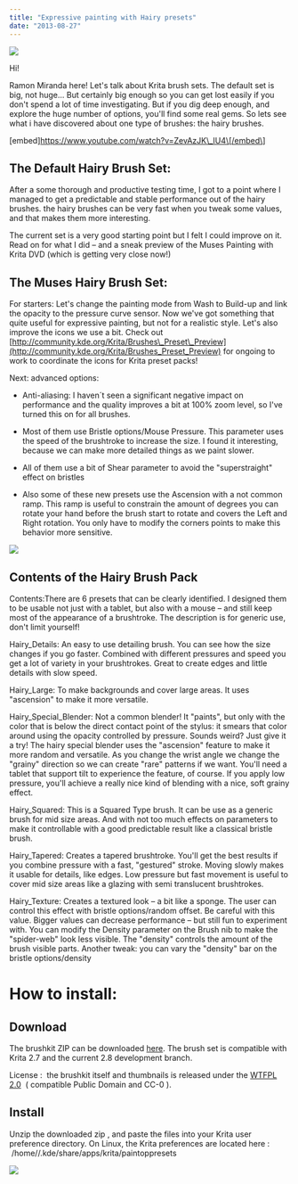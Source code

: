 ```yaml
---
title: "Expressive painting with Hairy presets"
date: "2013-08-27"
---
```


![](../images/9sWvZzm.jpg)

Hi!

Ramon Miranda here! Let's talk about Krita brush sets. The default set is big, not huge... But certainly big enough so you can get lost easily if you don't spend a lot of time investigating. But if you dig deep enough, and explore the huge number of options, you'll find some real gems. So lets see what i have discovered about one type of brushes: the hairy brushes.

\[embed\]https://www.youtube.com/watch?v=ZevAzJK\_IU4\[/embed\]

## **The Default Hairy Brush Set:**

After a some thorough and productive testing time, I got to a point where I managed to get a predictable and stable performance out of the hairy brushes. the hairy brushes can be very fast when you tweak some values, and that makes them more interesting.

The current set is a very good starting point but I felt I could improve on it. Read on for what I did – and a sneak preview of the Muses Painting with Krita DVD (which is getting very close now!)

## **The Muses Hairy Brush Set:**

For starters: Let's change the painting mode from Wash to Build-up and link the opacity to the pressure curve sensor. Now we've got something that quite useful for expressive painting, but not for a realistic style. Let's also improve the icons we use a bit. Check out [http://community.kde.org/Krita/Brushes\_Preset\_Preview](http://community.kde.org/Krita/Brushes_Preset_Preview) for ongoing to work to coordinate the icons for Krita preset packs!

Next: advanced options:

- Anti-aliasing: I haven´t seen a significant negative impact on performance and the quality improves a bit at 100% zoom level, so I've turned this on for all brushes.
    
- Most of them use Bristle options/Mouse Pressure. This parameter uses the speed of the brushtroke to increase the size. I found it interesting, because we can make more detailed things as we paint slower.
    
- All of them use a bit of Shear parameter to avoid the "superstraight" effect on bristles
    
- Also some of these new presets use the Ascension with a not common ramp. This ramp is useful to constrain the amount of degrees you can rotate your hand before the brush start to rotate and covers the Left and Right rotation. You only have to modify the corners points to make this behavior more sensitive.
    

**![](../images/pRRhflb.jpg)**

## **Contents of the Hairy Brush Pack**

Contents:There are 6 presets that can be clearly identified. I designed them to be usable not just with a tablet, but also with a mouse – and still keep most of the appearance of a brushtroke. The description is for generic use, don't limit yourself!

Hairy\_Details: An easy to use detailing brush. You can see how the size changes if you go faster. Combined with different pressures and speed you get a lot of variety in your brushtrokes. Great to create edges and little details with slow speed.

Hairy\_Large: To make backgrounds and cover large areas. It uses "ascension" to make it more versatile.

Hairy\_Special\_Blender: Not a common blender! It "paints", but only with the color that is below the direct contact point of the stylus: it smears that color around using the opacity controlled by pressure. Sounds weird? Just give it a try! The hairy special blender uses the "ascension" feature to make it more random and versatile. As you change the wrist angle we change the "grainy" direction so we can create "rare" patterns if we want. You'll need a tablet that support tilt to experience the feature, of course. If you apply low pressure, you'll achieve a really nice kind of blending with a nice, soft grainy effect.

Hairy\_Squared: This is a Squared Type brush. It can be use as a generic brush for mid size areas. And with not too much effects on parameters to make it controllable with a good predictable result like a classical bristle brush.

Hairy\_Tapered: Creates a tapered brushtroke. You'll get the best results if you combine pressure with a fast, "gestured" stroke. Moving slowly makes it usable for details, like edges. Low pressure but fast movement is useful to cover mid size areas like a glazing with semi translucent brushtrokes.

Hairy\_Texture: Creates a textured look – a bit like a sponge. The user can control this effect with bristle options/random offset. Be careful with this value. Bigger values can decrease performance – but still fun to experiment with. You can modify the Density parameter on the Brush nib to make the "spider-web" look less visible. The "density" controls the amount of the brush visible parts. Another tweak: you can vary the "density" bar on the bristle options/density

# How to install:

## Download

The brushkit ZIP can be downloaded [here](https://www.dropbox.com/s/xoa7gaeiys4ddmh/Hairy_Pack.zip). The brush set is compatible with Krita 2.7 and the current 2.8 development branch.

License :  the brushkit itself and thumbnails is released under the [WTFPL 2.0](http://en.wikipedia.org/wiki/WTFPL#Version_2)  ( compatible Public Domain and CC-0 ).

## Install

Unzip the downloaded zip , and paste the files into your Krita user preference directory. On Linux, the Krita preferences are located here :  /home//.kde/share/apps/krita/paintoppresets

![](../images/0fUaxB2.jpg)
